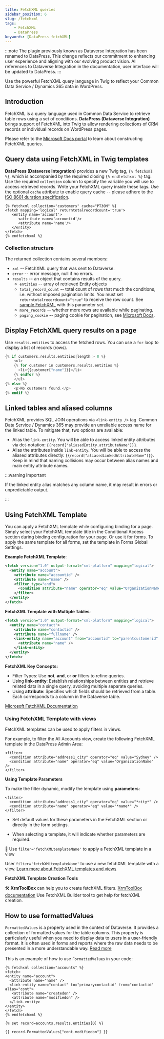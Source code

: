 ```yaml
---
title: FetchXML queries
sidebar_position: 6
slug: /fetchxml
tags:
    - FetchXML
    - DataPress
keywords: [DataPress fetchXML]  
---
```

:::note
The plugin previously known as Dataverse Integration has been renamed to DataPress. This change reflects our commitment to enhancing user experience and aligning with our evolving product vision.
All references to Dataverse Integration in the documentation, user interface will be updated to DataPress.
:::

<p class="lead">Use the powerful FetchXML query language in Twig to reflect your Common Data Service / Dynamics 365 data in WordPress.</p>

## Introduction

FetchXML is a query language used in Common Data Service to retrieve table rows using a set of conditions. **DataPress (Dataverse Integration)** brings support of FetchXML into Twig to allow rendering collections of CRM records or individual records on WordPress pages.

Please refer to the [Microsoft Docs portal](https://docs.microsoft.com/power-apps/developer/data-platform/use-fetchxml-construct-query) to learn about constructing FetchXML queries.

## Query data using FetchXML in Twig templates

**DataPress (Dataverse Integration)** provides a new Twig tag, `{% fetchxml %}`, which is accompanied by the required closing `{% endfetchxml %}` tag. Use the required `collection` column to specify the variable you will use to access retrieved records. Write your FetchXML query inside these tags. Use the optional `cache` attribute to enable query cache -- please adhere to the [ISO 8601 duration specification](https://en.wikipedia.org/wiki/ISO_8601#Durations).

```
{% fetchxml collection="customers" cache="PT30M" %}
<fetch mapping='logical' returntotalrecordcount='true'>  
   <entity name='account'>
      <attribute name='accountid'/>
      <attribute name='name'/>
   </entity>
</fetch>
{% endfetchxml %}
```

### Collection structure

The returned collection contains several members:

- `xml` -- FetchXML query that was sent to Dataverse.
- `error` -- error message, null if no errors.
- `results` -- an object that contains results of the query.
  - `entities` -- array of retrieved Entity objects
  - `total_record_count` -- total count of rows that much the conditions, i.e. without imposed pagination limits. You must set `returntotalrecordcount="true"` to receive the row count. See [sample FetchXML](https://crmtipoftheday.com/1207/check-applied-entity-permissions-in-portals/) with this parameter set.
  - `more_records` -- whether more rows are available while paginating.
  - `paging_cookie` -- paging cookie for pagination, see [Microsoft Docs](https://docs.microsoft.com/en-us/powerapps/developer/common-data-service/org-service/page-large-result-sets-with-fetchxml).

## Display FetchXML query results on a page

Use `results.entities` to access the fetched rows. You can use a `for` loop to display a list of records (rows).

```php
{% if customers.results.entities|length > 0 %}
    <ul>
    {% for customer in customers.results.entities %}
      <li>{{customer["name"]}}</li>
    {% endfor %}
    </ul>
{% else %}
    <p>No customers found.</p>
{% endif %}
```

## Linked tables and aliased columns

FetchXML provides SQL JOIN operations via `<link-entity />` tag. Common Data Service / Dynamics 365 may provide an unreliable access name for the linked table. To mitigate that, two options are available:

- Alias the `link-entity`. You will be able to access linked entity attributes via dot-notation: `{{record["aliasedEntity.attributeName"]}}`.
- Alias the attributes inside `link-entity`. You will be able to access the aliased attributes directly: `{{record["aliasedLinkedAttributeName"]}}`. Keep in mind that naming collisions may occur between alias names and main entity attribute names.

:::warning Important

If the linked entity alias matches any column name, it may result in errors or unpredictable output.

:::

## Using FetchXML Template

You can apply a FetchXML template while configuring binding for a page. Simply select your FetchXML template title in the Conditional Access section during binding configuration for your page. Or use it for forms.
To apply the same template for all forms, set the template in Forms Global Settings.

**Example FetchXML Template**:

```xml
<fetch version="1.0" output-format="xml-platform" mapping="logical">
  <entity name="account">
    <attribute name="accountid" />
    <attribute name="name" />
    <filter type="and">
      <condition attribute="name" operator="eq" value="OrganizationName" />
    </filter>
  </entity>
</fetch>
```

**FetchXML Template with Multiple Tables**:

```xml
<fetch version="1.0" output-format="xml-platform" mapping="logical">
  <entity name="contact">
    <attribute name="contactid" />
    <attribute name="fullname" />
    <link-entity name="account" from="accountid" to="parentcustomerid" alias="account">
      <attribute name="name" />
    </link-entity>
  </entity>
</fetch>
```

**FetchXML Key Concepts:**

- Filter Types: Use **not**, **and**, or **or** filters to refine queries.
- Using **link-entity**: Establish relationships between entities and retrieve related data in a single query, avoiding multiple separate queries.
- Using **attribute**: Specifies which fields should be retrieved from a table. Each corresponds to a column in the Dataverse table.

[Microsoft FetchXML Documentation](https://learn.microsoft.com/power-apps/developer/data-platform/fetchxml/overview)

### Using FetchXML Template with views

FetchXML templates can be used to apply filters in views.

For example, to filter the All Accounts view, create the following FetchXML template in the DataPress Admin Area: 

```
<filter>
  <condition attribute="address1_city" operator="eq" value="Sydney" />
  <condition attribute="name" operator="eq" value="OrganizationName" />
</filter>
```

**Using Template Parameters**

To make the filter dynamic, modify the template using **parameters**:

```
<filter>
  <condition attribute="address1_city" operator="eq" value="*city*" />
  <condition attribute="name" operator="eq" value="*name*" />
</filter>
```

- Set default values for these parameters in the FetchXML section or directly in the form settings.

- When selecting a template, it will indicate whether parameters are required.

📌 Use `filter='fetchXMLtemplateName'` to apply a FetchXML template in a view

User `filter='fetchXMLtemplateName'` to use a new fetchXML template with a view.
[Learn more about FetchXML templates and views](/datapress/views.md#parameterize-your-views)

**FetchXML Template Creation Tools**

🛠 **XrmToolBox** can help you to create fetchXML filters. 
[XrmToolBox documentation](https://www.xrmtoolbox.com/documentation/) Use FetchXML Builder tool to get help for fetchXML creation.

## How to use formattedValues

`FormattedValues` is a property used in the context of Dataverse. It provides a collection of formatted values for the table columns. This property is particularly useful when you need to display data to users in a user-friendly format. It is often used in forms and reports where the raw data needs to be presented in a more understandable way. [Read more](https://learn.microsoft.com/dotnet/api/microsoft.xrm.sdk.entity.formattedvalues?view=dataverse-sdk-latest)<br></br>
This is an example of how to use `FormattedValues` in your code:

```twig
{% fetchxml collection="accounts" %}
<fetch>
<entity name="account">
  <attribute name="name" />
  <link-entity name="contact" to="primarycontactid" from="contactid" alias="cont">
   <attribute name="createdon" />
   <attribute name="modifiedon" />
  </link-entity>
</entity>
</fetch> 
{% endfetchxml %}

{% set record=accounts.results.entities[0] %}

{{ record.FormattedValues["cont.modifiedon"] }}
```
